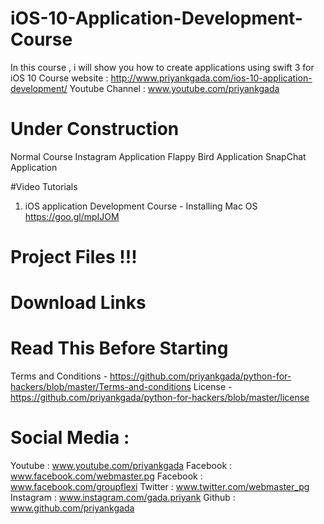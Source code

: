 # iOS-10-Application-Development-Course
In this course , i will show you how to create applications using swift 3 for iOS 10
Course website : http://www.priyankgada.com/ios-10-application-development/
Youtube Channel : www.youtube.com/priyankgada

# Under Construction

Normal Course
Instagram Application
Flappy Bird Application 
SnapChat Application

#Video Tutorials

1. iOS application Development Course - Installing Mac OS https://goo.gl/mpIJOM

# Project Files !!!


# Download Links


# Read This Before Starting

Terms and Conditions - https://github.com/priyankgada/python-for-hackers/blob/master/Terms-and-conditions
License - https://github.com/priyankgada/python-for-hackers/blob/master/license

# Social Media :

Youtube : www.youtube.com/priyankgada
Facebook : www.facebook.com/webmaster.pg
Facebook : www.facebook.com/groupflexi
Twitter : www.twitter.com/webmaster_pg
Instagram : www.instagram.com/gada.priyank
Github : www.github.com/priyankgada
